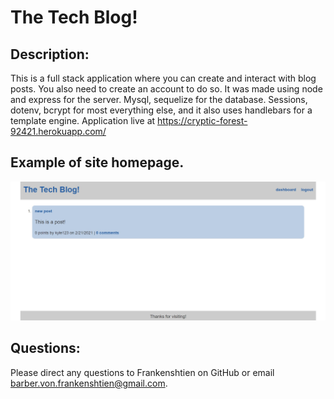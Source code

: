 # The Tech Blog!

## Description:

This is a full stack application where you can create and interact with blog posts. You also need to create an account to do so. It was made using node and express for the server. Mysql, sequelize for the database. Sessions, dotenv, bcrypt for most everything else, and it also uses handlebars for a template engine.
Application live at https://cryptic-forest-92421.herokuapp.com/

## Example of site homepage.

![example photo](public/images/tech-blog-screen-shot.jpg)

## Questions:

Please direct any questions to Frankenshtien on GitHub or email barber.von.frankenshtien@gmail.com.
